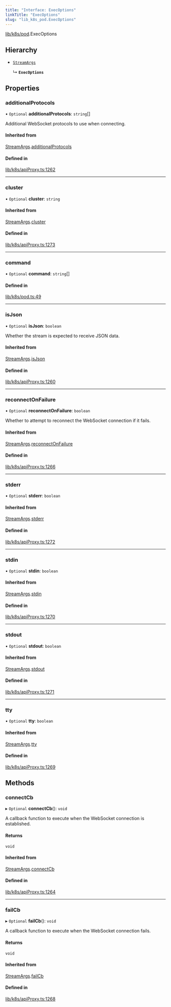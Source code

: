 ```yaml
---
title: "Interface: ExecOptions"
linkTitle: "ExecOptions"
slug: "lib_k8s_pod.ExecOptions"
---
```


[lib/k8s/pod](../modules/lib_k8s_pod.md).ExecOptions

## Hierarchy

- [`StreamArgs`](lib_k8s_apiProxy.StreamArgs.md)

  ↳ **`ExecOptions`**

## Properties

### additionalProtocols

• `Optional` **additionalProtocols**: `string`[]

Additional WebSocket protocols to use when connecting.

#### Inherited from

[StreamArgs](lib_k8s_apiProxy.StreamArgs.md).[additionalProtocols](lib_k8s_apiProxy.StreamArgs.md#additionalprotocols)

#### Defined in

[lib/k8s/apiProxy.ts:1262](https://github.com/headlamp-k8s/headlamp/blob/e3b4c5c7/frontend/src/lib/k8s/apiProxy.ts#L1262)

___

### cluster

• `Optional` **cluster**: `string`

#### Inherited from

[StreamArgs](lib_k8s_apiProxy.StreamArgs.md).[cluster](lib_k8s_apiProxy.StreamArgs.md#cluster)

#### Defined in

[lib/k8s/apiProxy.ts:1273](https://github.com/headlamp-k8s/headlamp/blob/e3b4c5c7/frontend/src/lib/k8s/apiProxy.ts#L1273)

___

### command

• `Optional` **command**: `string`[]

#### Defined in

[lib/k8s/pod.ts:49](https://github.com/headlamp-k8s/headlamp/blob/e3b4c5c7/frontend/src/lib/k8s/pod.ts#L49)

___

### isJson

• `Optional` **isJson**: `boolean`

Whether the stream is expected to receive JSON data.

#### Inherited from

[StreamArgs](lib_k8s_apiProxy.StreamArgs.md).[isJson](lib_k8s_apiProxy.StreamArgs.md#isjson)

#### Defined in

[lib/k8s/apiProxy.ts:1260](https://github.com/headlamp-k8s/headlamp/blob/e3b4c5c7/frontend/src/lib/k8s/apiProxy.ts#L1260)

___

### reconnectOnFailure

• `Optional` **reconnectOnFailure**: `boolean`

Whether to attempt to reconnect the WebSocket connection if it fails.

#### Inherited from

[StreamArgs](lib_k8s_apiProxy.StreamArgs.md).[reconnectOnFailure](lib_k8s_apiProxy.StreamArgs.md#reconnectonfailure)

#### Defined in

[lib/k8s/apiProxy.ts:1266](https://github.com/headlamp-k8s/headlamp/blob/e3b4c5c7/frontend/src/lib/k8s/apiProxy.ts#L1266)

___

### stderr

• `Optional` **stderr**: `boolean`

#### Inherited from

[StreamArgs](lib_k8s_apiProxy.StreamArgs.md).[stderr](lib_k8s_apiProxy.StreamArgs.md#stderr)

#### Defined in

[lib/k8s/apiProxy.ts:1272](https://github.com/headlamp-k8s/headlamp/blob/e3b4c5c7/frontend/src/lib/k8s/apiProxy.ts#L1272)

___

### stdin

• `Optional` **stdin**: `boolean`

#### Inherited from

[StreamArgs](lib_k8s_apiProxy.StreamArgs.md).[stdin](lib_k8s_apiProxy.StreamArgs.md#stdin)

#### Defined in

[lib/k8s/apiProxy.ts:1270](https://github.com/headlamp-k8s/headlamp/blob/e3b4c5c7/frontend/src/lib/k8s/apiProxy.ts#L1270)

___

### stdout

• `Optional` **stdout**: `boolean`

#### Inherited from

[StreamArgs](lib_k8s_apiProxy.StreamArgs.md).[stdout](lib_k8s_apiProxy.StreamArgs.md#stdout)

#### Defined in

[lib/k8s/apiProxy.ts:1271](https://github.com/headlamp-k8s/headlamp/blob/e3b4c5c7/frontend/src/lib/k8s/apiProxy.ts#L1271)

___

### tty

• `Optional` **tty**: `boolean`

#### Inherited from

[StreamArgs](lib_k8s_apiProxy.StreamArgs.md).[tty](lib_k8s_apiProxy.StreamArgs.md#tty)

#### Defined in

[lib/k8s/apiProxy.ts:1269](https://github.com/headlamp-k8s/headlamp/blob/e3b4c5c7/frontend/src/lib/k8s/apiProxy.ts#L1269)

## Methods

### connectCb

▸ `Optional` **connectCb**(): `void`

A callback function to execute when the WebSocket connection is established.

#### Returns

`void`

#### Inherited from

[StreamArgs](lib_k8s_apiProxy.StreamArgs.md).[connectCb](lib_k8s_apiProxy.StreamArgs.md#connectcb)

#### Defined in

[lib/k8s/apiProxy.ts:1264](https://github.com/headlamp-k8s/headlamp/blob/e3b4c5c7/frontend/src/lib/k8s/apiProxy.ts#L1264)

___

### failCb

▸ `Optional` **failCb**(): `void`

A callback function to execute when the WebSocket connection fails.

#### Returns

`void`

#### Inherited from

[StreamArgs](lib_k8s_apiProxy.StreamArgs.md).[failCb](lib_k8s_apiProxy.StreamArgs.md#failcb)

#### Defined in

[lib/k8s/apiProxy.ts:1268](https://github.com/headlamp-k8s/headlamp/blob/e3b4c5c7/frontend/src/lib/k8s/apiProxy.ts#L1268)
